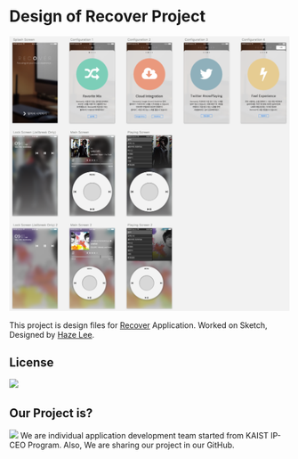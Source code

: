 # Design of Recover Project

![Whole Screens](https://raw.githubusercontent.com/RecoverTeam/recover-design/master/out/Whole%20Screens.png)

This project is design files for [Recover](http://recover.team) Application. Worked on Sketch, Designed by [Haze Lee](http://github.com/Hazealign).

## License

![](https://licensebuttons.net/l/by/3.0/88x31.png)

## Our Project is?

![](http://recover.team/assets/images/pic01.jpg)
We are individual application development team started from KAIST IP-CEO Program. Also, We are sharing our project in our GitHub.
